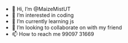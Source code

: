 - 👋 Hi, I’m @MaizeMistUT
- 👀 I’m interested in coding
- 🌱 I’m currently learning js
- 💞️ I’m looking to collaborate on with my friend
- 📫 How to reach me 99097 31669

<!---
14221624/14221624 is a ✨ special ✨ repository because its `README.md` (this file) appears on your GitHub profile.
You can click the Preview link to take a look at your changes.
--->
